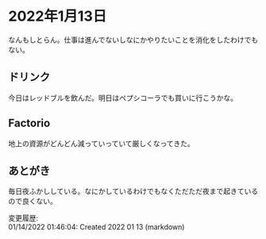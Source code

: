 # 2022年1月13日

なんもしとらん。仕事は進んでないしなにかやりたいことを消化をしたわけでもない。

## ドリンク

今日はレッドブルを飲んだ。明日はペプシコーラでも買いに行こうかな。

## Factorio

地上の資源がどんどん減っていっていて厳しくなってきた。

## あとがき

毎日夜ふかししている。なにかしているわけでもなくただただ夜まで起きているので良くない。

変更履歴:  
01/14/2022 01:46:04: Created 2022 01 13 (markdown)  
